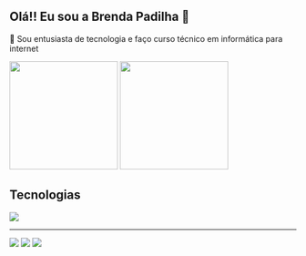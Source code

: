 ## Olá!! Eu sou a Brenda Padilha 👋

🌟 Sou entusiasta de tecnologia e faço curso técnico em informática para internet 

<div>
   <img height=190em src="https://github-readme-stats.vercel.app/api? 
    username=dartres&theme=transparent&show_icons=true&hide_border=true&show=reviews&hide_title=true&hide=contribs" />
  <img height=190em src="https://github-readme-stats.vercel.app/api/top-langs/?username=dartres" />
</div>

## Tecnologias
<img src="https://skillicons.dev/icons?i=js,html,css,php,mysql,sqlite,laravel,nodejs,react,git" />

<hr>
<a href="mailto:bpadilhaferreira@gmail.com"><img src="https://img.shields.io/badge/Gmail-D14836?style=for-the-badge&logo=gmail&logoColor=white" /></a>
<a href="https://www.linkedin.com/in/brendacarolineferreira/"><img src="https://img.shields.io/badge/LinkedIn-0077B5?style=for-the-badge&logo=linkedin&logoColor=white" /></a>
<a href="https://www.instagram.com/d.artres"><img src="https://img.shields.io/badge/Instagram-E4405F?style=for-the-badge&logo=instagram&logoColor=white" /></a>

